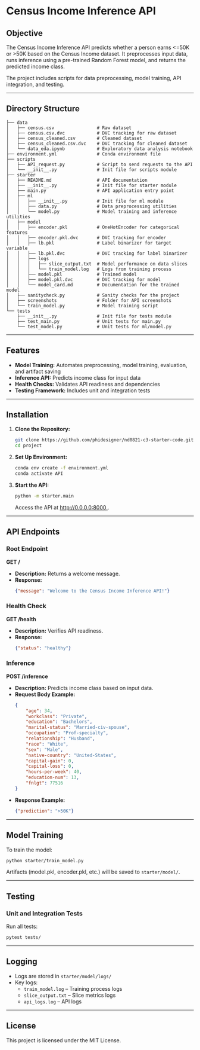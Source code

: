 
# Census Income Inference API

## Objective
The Census Income Inference API predicts whether a person earns <=50K or >50K based on the Census Income dataset. It preprocesses input data, runs inference using a pre-trained Random Forest model, and returns the predicted income class.

The project includes scripts for data preprocessing, model training, API integration, and testing.

---

## Directory Structure
```
├── data
│   ├── census.csv                # Raw dataset
│   ├── census.csv.dvc            # DVC tracking for raw dataset
│   ├── census_cleaned.csv        # Cleaned dataset
│   ├── census_cleaned.csv.dvc    # DVC tracking for cleaned dataset
│   └── data_eda.ipynb            # Exploratory data analysis notebook
├── environment.yml               # Conda environment file
├── scripts
│   ├── API_request.py            # Script to send requests to the API
│   └── __init__.py               # Init file for scripts module
├── starter
│   ├── README.md                 # API documentation
│   ├── __init__.py               # Init file for starter module
│   ├── main.py                   # API application entry point
│   ├── ml
│   │   ├── __init__.py           # Init file for ml module
│   │   ├── data.py               # Data preprocessing utilities
│   │   └── model.py              # Model training and inference utilities
│   ├── model
│   │   ├── encoder.pkl           # OneHotEncoder for categorical features
│   │   ├── encoder.pkl.dvc       # DVC tracking for encoder
│   │   ├── lb.pkl                # Label binarizer for target variable
│   │   ├── lb.pkl.dvc            # DVC tracking for label binarizer
│   │   ├── logs
│   │   │   ├── slice_output.txt  # Model performance on data slices
│   │   │   └── train_model.log   # Logs from training process
│   │   ├── model.pkl             # Trained model
│   │   ├── model.pkl.dvc         # DVC tracking for model
│   │   └── model_card.md         # Documentation for the trained model
│   ├── sanitycheck.py            # Sanity checks for the project
│   ├── screenshots               # Folder for API screenshots
│   └── train_model.py            # Model training script
└── tests
    ├── __init__.py               # Init file for tests module
    ├── test_main.py              # Unit tests for main.py
    └── test_model.py             # Unit tests for ml/model.py
```

---

## Features
- **Model Training:** Automates preprocessing, model training, evaluation, and artifact saving
- **Inference API:** Predicts income class for input data
- **Health Checks:** Validates API readiness and dependencies
- **Testing Framework:** Includes unit and integration tests

---

## Installation
1. **Clone the Repository:**
   ```bash
   git clone https://github.com/phidesigner/nd0821-c3-starter-code.git
   cd project
   ```

2. **Set Up Environment:**
   ```bash
   conda env create -f environment.yml
   conda activate API
   ```

3. **Start the API:**
   ```bash
   python -m starter.main
   ```
   Access the API at [http://0.0.0.0:8000 ](http://0.0.0.0:8000 ).

---

## API Endpoints

### Root Endpoint
**GET /**
- **Description:** Returns a welcome message.
- **Response:**
  ```json
  {"message": "Welcome to the Census Income Inference API!"}
  ```

### Health Check
**GET /health**
- **Description:** Verifies API readiness.
- **Response:**
  ```json
  {"status": "healthy"}
  ```

### Inference
**POST /inference**
- **Description:** Predicts income class based on input data.
- **Request Body Example:**
  ```json
  {
      "age": 34,
      "workclass": "Private",
      "education": "Bachelors",
      "marital-status": "Married-civ-spouse",
      "occupation": "Prof-specialty",
      "relationship": "Husband",
      "race": "White",
      "sex": "Male",
      "native-country": "United-States",
      "capital-gain": 0,
      "capital-loss": 0,
      "hours-per-week": 40,
      "education-num": 13,
      "fnlgt": 77516
  }
  ```
- **Response Example:**
  ```json
  {"prediction": ">50K"}
  ```

---

## Model Training
To train the model:
```bash
python starter/train_model.py
```
Artifacts (model.pkl, encoder.pkl, etc.) will be saved to `starter/model/`.

---

## Testing
### Unit and Integration Tests
Run all tests:
```bash
pytest tests/
```

---

## Logging
- Logs are stored in `starter/model/logs/`
- Key logs:
  - `train_model.log` – Training process logs
  - `slice_output.txt` – Slice metrics logs
  - `api_logs.log` – API logs 

---

## License
This project is licensed under the MIT License.

